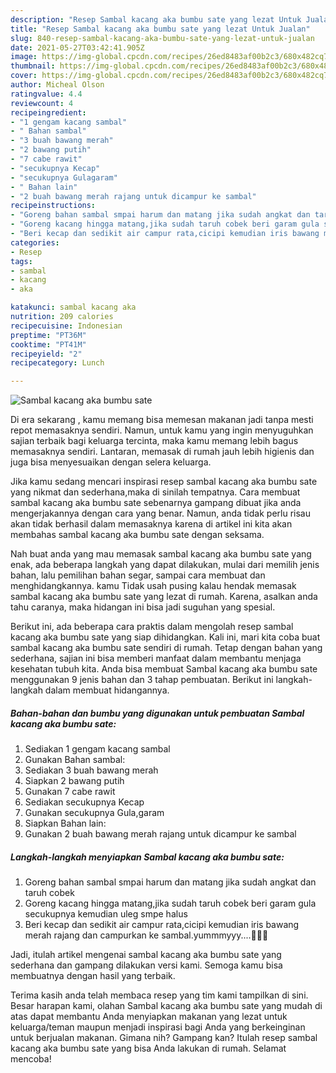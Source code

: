 ```yaml
---
description: "Resep Sambal kacang aka bumbu sate yang lezat Untuk Jualan"
title: "Resep Sambal kacang aka bumbu sate yang lezat Untuk Jualan"
slug: 840-resep-sambal-kacang-aka-bumbu-sate-yang-lezat-untuk-jualan
date: 2021-05-27T03:42:41.905Z
image: https://img-global.cpcdn.com/recipes/26ed8483af00b2c3/680x482cq70/sambal-kacang-aka-bumbu-sate-foto-resep-utama.jpg
thumbnail: https://img-global.cpcdn.com/recipes/26ed8483af00b2c3/680x482cq70/sambal-kacang-aka-bumbu-sate-foto-resep-utama.jpg
cover: https://img-global.cpcdn.com/recipes/26ed8483af00b2c3/680x482cq70/sambal-kacang-aka-bumbu-sate-foto-resep-utama.jpg
author: Micheal Olson
ratingvalue: 4.4
reviewcount: 4
recipeingredient:
- "1 gengam kacang sambal"
- " Bahan sambal"
- "3 buah bawang merah"
- "2 bawang putih"
- "7 cabe rawit"
- "secukupnya Kecap"
- "secukupnya Gulagaram"
- " Bahan lain"
- "2 buah bawang merah rajang untuk dicampur ke sambal"
recipeinstructions:
- "Goreng bahan sambal smpai harum dan matang jika sudah angkat dan taruh cobek"
- "Goreng kacang hingga matang,jika sudah taruh cobek beri garam gula secukupnya kemudian uleg smpe halus"
- "Beri kecap dan sedikit air campur rata,cicipi kemudian iris bawang merah rajang dan campurkan ke sambal.yummmyyy....🤤🤤😋"
categories:
- Resep
tags:
- sambal
- kacang
- aka

katakunci: sambal kacang aka 
nutrition: 209 calories
recipecuisine: Indonesian
preptime: "PT36M"
cooktime: "PT41M"
recipeyield: "2"
recipecategory: Lunch

---
```



![Sambal kacang aka bumbu sate](https://img-global.cpcdn.com/recipes/26ed8483af00b2c3/680x482cq70/sambal-kacang-aka-bumbu-sate-foto-resep-utama.jpg)

Di era  sekarang , kamu memang bisa memesan makanan jadi tanpa mesti repot memasaknya sendiri. Namun, untuk kamu yang ingin menyuguhkan sajian terbaik bagi keluarga tercinta, maka kamu memang lebih bagus memasaknya sendiri. Lantaran, memasak di rumah jauh lebih higienis dan juga bisa menyesuaikan dengan selera keluarga.

Jika kamu sedang mencari inspirasi resep sambal kacang aka bumbu sate yang nikmat dan sederhana,maka di sinilah tempatnya. Cara membuat sambal kacang aka bumbu sate  sebenarnya gampang dibuat jika anda mengerjakannya dengan cara yang benar. Namun, anda tidak perlu risau akan tidak berhasil dalam memasaknya 
karena di artikel ini kita akan membahas sambal kacang aka bumbu sate dengan seksama.  



Nah buat anda yang mau memasak sambal kacang aka bumbu sate yang enak, ada beberapa langkah yang dapat dilakukan, mulai dari memilih jenis bahan, lalu pemilihan bahan segar, sampai cara membuat dan menghidangkannya. kamu Tidak usah pusing kalau hendak memasak sambal kacang aka bumbu sate yang lezat di rumah. Karena, asalkan anda  tahu caranya, maka hidangan ini bisa jadi suguhan yang spesial.

Berikut ini, ada beberapa cara praktis  dalam mengolah resep sambal kacang aka bumbu sate yang siap dihidangkan. Kali ini, mari kita coba buat sambal kacang aka bumbu sate sendiri di rumah. Tetap dengan bahan yang sederhana, sajian ini bisa memberi manfaat dalam membantu menjaga kesehatan tubuh kita. Anda bisa membuat Sambal kacang aka bumbu sate menggunakan 9 jenis bahan dan 3 tahap pembuatan. Berikut ini langkah-langkah dalam membuat hidangannya.

<!--inarticleads1-->

##### Bahan-bahan dan bumbu yang digunakan untuk pembuatan Sambal kacang aka bumbu sate:

1. Sediakan 1 gengam kacang sambal
1. Gunakan  Bahan sambal:
1. Sediakan 3 buah bawang merah
1. Siapkan 2 bawang putih
1. Gunakan 7 cabe rawit
1. Sediakan secukupnya Kecap
1. Gunakan secukupnya Gula,garam
1. Siapkan  Bahan lain:
1. Gunakan 2 buah bawang merah rajang untuk dicampur ke sambal




<!--inarticleads2-->

##### Langkah-langkah menyiapkan Sambal kacang aka bumbu sate:

1. Goreng bahan sambal smpai harum dan matang jika sudah angkat dan taruh cobek
1. Goreng kacang hingga matang,jika sudah taruh cobek beri garam gula secukupnya kemudian uleg smpe halus
1. Beri kecap dan sedikit air campur rata,cicipi kemudian iris bawang merah rajang dan campurkan ke sambal.yummmyyy....🤤🤤😋




Jadi, itulah artikel mengenai  sambal kacang aka bumbu sate  yang sederhana dan gampang dilakukan versi kami. Semoga kamu bisa membuatnya dengan hasil yang terbaik. 

Terima kasih anda telah membaca resep yang tim kami tampilkan di sini. Besar harapan kami, olahan  Sambal kacang aka bumbu sate yang mudah di atas dapat membantu Anda menyiapkan makanan yang lezat untuk keluarga/teman maupun menjadi inspirasi bagi Anda yang berkeinginan untuk berjualan makanan. Gimana nih? Gampang kan? Itulah resep sambal kacang aka bumbu sate yang bisa Anda lakukan di rumah. Selamat mencoba!

